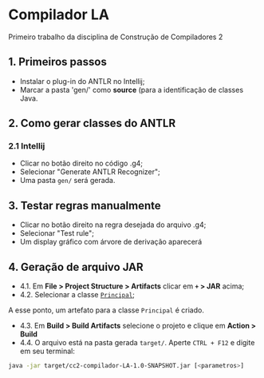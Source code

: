 # Compilador LA
Primeiro trabalho da disciplina de Construção de Compiladores 2

## 1. Primeiros passos
- Instalar o plug-in do ANTLR no Intellij;
- Marcar a pasta 'gen/' como **source** (para a identificação de classes Java.

## 2. Como gerar classes do ANTLR
### 2.1 Intellij
- Clicar no botão direito no código .g4;
- Selecionar "Generate ANTLR Recognizer";
- Uma pasta `gen/` será gerada.

## 3. Testar regras manualmente
- Clicar no botão direito na regra desejada do arquivo .g4;
- Selecionar "Test rule";
- Um display gráfico com árvore de derivação aparecerá


## 4. Geração de arquivo JAR
* 4.1. Em **File > Project Structure > Artifacts** clicar em **`+` > JAR**  acima;
* 4.2. Selecionar a classe [`Principal`](https://github.com/joaobarbirato/cc2-compilador-LA/blob/joao/src/main/java/T1/Principal.java);

A esse ponto, um artefato para a classe `Principal` é criado.

* 4.3. Em **Build > Build Artifacts** selecione o projeto e clique em **Action > Build**
* 4.4. O arquivo está na pasta gerada `target/`. Aperte `CTRL + F12` e digite em seu terminal:
```bash
java -jar target/cc2-compilador-LA-1.0-SNAPSHOT.jar [<parametros>]
```
